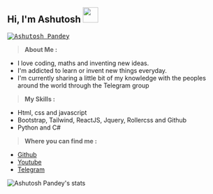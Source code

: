 <h2>Hi, I'm Ashutosh <img src="https://i.ibb.co/TMXfrdf/ezgif-2-8bc4d95d29.gif" width="35px" height="35px"></h2>
<kbd>
<a href="https://ashutoshpandey.netlify.app"><img src="https://i.ibb.co/n1GG2YB/Screenshot-20221006-113000-Treb-Edit.jpg" alt="Ashutosh Pandey" border="0" /></a>
</kbd>
<p></p><p></p>

> **About Me :**
* I love coding, maths and inventing new ideas.
* I'm addicted to learn or invent new things everyday.
* I'm currently sharing a little bit of my knowledge with the peoples around the world through the Telegram group

<p> </p>

> **My Skills :**
* Html, css and javascript
* Bootstrap, Tailwind, ReactJS, Jquery, Rollercss and Github
* Python and C#

<p> </p>

>**Where you can find me :**
* <a href="https://github.com/abtp2">Github</a>
* <a href="https://youtube.com/channel/UCLoiTyWe84H8BoKE_19qTIA">Youtube</a>
* <a href="https://t.me/Ashutosh_dev">Telegram</a>


![Ashutosh Pandey's stats](https://github-readme-stats.vercel.app/api?username=abtp2&show_icons=true&theme=tokyonight)
